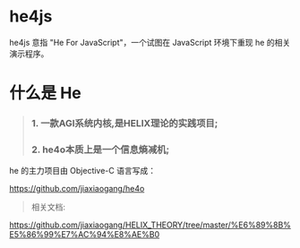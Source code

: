 # he4js

he4js 意指 "He For JavaScript"，一个试图在 JavaScript 环境下重现 he 的相关演示程序。


# 什么是 He

> ### 1. 一款AGI系统内核,是HELIX理论的实践项目;
> ### 2. he4o本质上是一个信息熵减机;

he 的主力项目由 Objective-C 语言写成：

<https://github.com/jiaxiaogang/he4o>

> 相关文档:

<https://github.com/jiaxiaogang/HELIX_THEORY/tree/master/%E6%89%8B%E5%86%99%E7%AC%94%E8%AE%B0>


